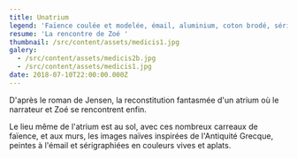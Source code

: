 ```yaml
---
title: Unatrium
legend: 'Faïence coulée et modelée, émail, aluminium, coton brodé, sérigraphies, 2018'
resume: 'La rencontre de Zoé '
thumbnail: /src/content/assets/medicis1.jpg
galery:
  - /src/content/assets/medicis2b.jpg
  - /src/content/assets/medicis1.jpg
date: 2018-07-10T22:00:00.000Z
---
```


D'après le roman de Jensen, la reconstitution fantasmée d'un atrium où le narrateur et Zoé se rencontrent enfin.

L﻿e lieu même de l'atrium est au sol, avec ces nombreux carreaux de faïence, et aux murs, les images naïves inspirées de l'Antiquité Grecque, peintes à l'émail et sérigraphiées en couleurs vives et aplats.
